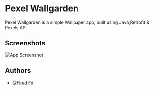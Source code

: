 
# Pexel Wallgarden

Pexel Wallgarden is a  simple Wallpaper app, built using Java,Retrofit & Pexels API
## Screenshots

![App Screenshot](https://firebasestorage.googleapis.com/v0/b/app-screenshot-352c0.appspot.com/o/Pexel%20Wallgarden.jpg?alt=media&token=b56a4a67-f670-4b6a-b1fc-072fcf6b7d64)

## Authors
- [@Firad Fd](https://www.github.com/firadfd)